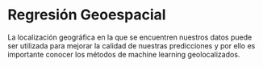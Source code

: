 # Regresión Geoespacial

La localización geográfica en la que se encuentren nuestros datos puede ser utilizada para mejorar la calidad de nuestras predicciones y por ello es importante conocer los métodos de machine learning geolocalizados.
